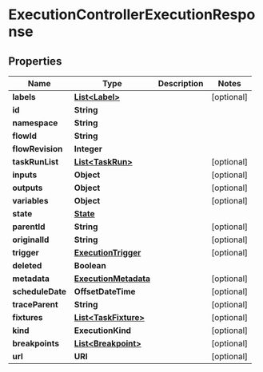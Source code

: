 

# ExecutionControllerExecutionResponse


## Properties

| Name | Type | Description | Notes |
|------------ | ------------- | ------------- | -------------|
|**labels** | [**List&lt;Label&gt;**](Label.md) |  |  [optional] |
|**id** | **String** |  |  |
|**namespace** | **String** |  |  |
|**flowId** | **String** |  |  |
|**flowRevision** | **Integer** |  |  |
|**taskRunList** | [**List&lt;TaskRun&gt;**](TaskRun.md) |  |  [optional] |
|**inputs** | **Object** |  |  [optional] |
|**outputs** | **Object** |  |  [optional] |
|**variables** | **Object** |  |  [optional] |
|**state** | [**State**](State.md) |  |  |
|**parentId** | **String** |  |  [optional] |
|**originalId** | **String** |  |  [optional] |
|**trigger** | [**ExecutionTrigger**](ExecutionTrigger.md) |  |  [optional] |
|**deleted** | **Boolean** |  |  |
|**metadata** | [**ExecutionMetadata**](ExecutionMetadata.md) |  |  [optional] |
|**scheduleDate** | **OffsetDateTime** |  |  [optional] |
|**traceParent** | **String** |  |  [optional] |
|**fixtures** | [**List&lt;TaskFixture&gt;**](TaskFixture.md) |  |  [optional] |
|**kind** | **ExecutionKind** |  |  [optional] |
|**breakpoints** | [**List&lt;Breakpoint&gt;**](Breakpoint.md) |  |  [optional] |
|**url** | **URI** |  |  [optional] |



